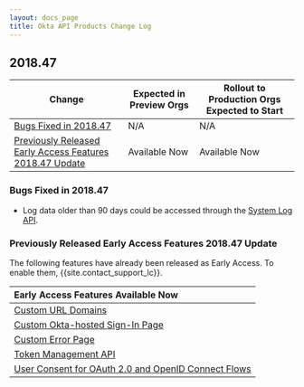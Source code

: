 ```yaml
---
layout: docs_page
title: Okta API Products Change Log
---
```


## 2018.47

| Change                                                                                                               | Expected in Preview Orgs | Rollout to Production Orgs Expected to Start |
| -------------------------------------------------------------------------------------------------------------------- | ------------------------ | -------------------------------------------- |
| [Bugs Fixed in 2018.47](#bugs-fixed-in-201845)                                                                       | N/A         | N/A                             |
| [Previously Released Early Access Features 2018.47 Update](#previously-released-early-access-features-201845-update) | Available Now            | Available Now                                |

### Bugs Fixed in 2018.47

* Log data older than 90 days could be accessed through the [System Log API](/docs/api/resources/system_log). <!--OKTA-196313-->

### Previously Released Early Access Features 2018.47 Update

The following features have already been released as Early Access. To enable them, {{site.contact_support_lc}}.

| Early Access Features Available Now
| :------------------------------------------------- |
| [Custom URL Domains](#custom-url-domains-are-in-early-access)|
| [Custom Okta-hosted Sign-In Page](#custom-okta-hosted-sign-in-page-is-in-early-access)|
| [Custom Error Page](#custom-error-page-is-in-early-access)|
| [Token Management API](#token-management-api-is-in-early-access-ea) |
| [User Consent for OAuth 2.0 and OpenID Connect Flows](#user-consent-for-oauth-20-and-openid-connect-flows-in-early-availability-ea) |
